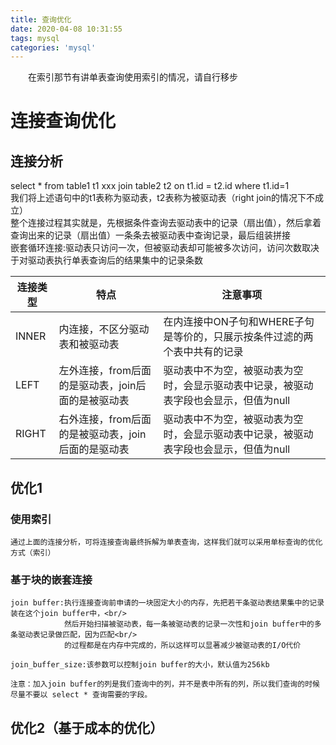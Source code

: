 ```yaml
---
title: 查询优化
date: 2020-04-08 10:31:55
tags: mysql
categories: 'mysql'
---
```

    
　　在索引那节有讲单表查询使用索引的情况，请自行移步

<h1>连接查询优化</h1>

<h2>连接分析</h2>
    select * from table1 t1 xxx join table2 t2 on t1.id = t2.id where t1.id=1<br/>
    我们将上述语句中的t1表称为驱动表，t2表称为被驱动表（right join的情况下不成立）<br/>
    整个连接过程其实就是，先根据条件查询去驱动表中的记录（扇出值），然后拿着查询出来的记录（扇出值）一条条去被驱动表中查询记录，最后组装拼接<br/>
    嵌套循环连接:驱动表只访问一次，但被驱动表却可能被多次访问，访问次数取决于对驱动表执行单表查询后的结果集中的记录条数<br/>
    
连接类型|特点|注意事项
---|---|---
INNER|内连接，不区分驱动表和被驱动表|在内连接中ON子句和WHERE子句是等价的，只展示按条件过滤的两个表中共有的记录
LEFT|左外连接，from后面的是驱动表，join后面的是被驱动表 |驱动表中不为空，被驱动表为空时，会显示驱动表中记录，被驱动表字段也会显示，但值为null
RIGHT|右外连接，from后面的是被驱动表，join后面的是驱动表 |驱动表中不为空，被驱动表为空时，会显示驱动表中记录，被驱动表字段也会显示，但值为null

<h2>优化1</h2>
<h3>使用索引</h3>

    通过上面的连接分析，可将连接查询最终拆解为单表查询，这样我们就可以采用单标查询的优化方式（索引）
<h3>基于块的嵌套连接</h3>

    join buffer:执行连接查询前申请的一块固定大小的内存，先把若干条驱动表结果集中的记录装在这个join buffer中，<br/>
                然后开始扫描被驱动表，每一条被驱动表的记录一次性和join buffer中的多条驱动表记录做匹配，因为匹配<br/>
                的过程都是在内存中完成的，所以这样可以显著减少被驱动表的I/O代价

    join_buffer_size:该参数可以控制join buffer的大小，默认值为256kb
    
    注意：加入join buffer的列是我们查询中的列，并不是表中所有的列，所以我们查询的时候尽量不要以 select * 查询需要的字段。
<h2>优化2（基于成本的优化）</h2>

